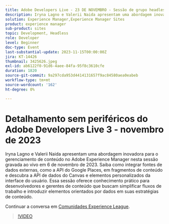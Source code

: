 ```yaml
---
title: Adobe Developers Live - 23 DE NOVEMBRO - Sessão de grupo headless 3
description: Iryna Lagno e Valerii Naida apresentam uma abordagem inovadora para o gerenciamento de conteúdo no Adobe Experience Manager nesta sessão gravada ao vivo em 6 de novembro de 2023. Saiba como integrar fontes de dados externas, como a API do Google Places, em fragmentos de conteúdo e descubra a API de dados do Canvas e elementos personalizados da interface do usuário. Essa sessão oferece conhecimento prático para desenvolvedores e gerentes de conteúdo que buscam simplificar fluxos de trabalho e introduzir elementos orientados por dados em suas estratégias de conteúdo.
solution: Experience Manager,Experience Manager Sites
product: experience manager
sub-product: sites
topic: Development, Headless
role: Developer
level: Beginner
doc-type: Event
last-substantial-update: 2023-11-15T00:00:00Z
jira: KT-14426
thumbnail: 3425626.jpeg
exl-id: ab6122f0-91d6-4aee-84fa-95f8c3610cfe
duration: 1820
source-git-commit: 9a297cda953d4414131657f9ac84580aea0eabeb
workflow-type: tm+mt
source-wordcount: '162'
ht-degree: 0%

---
```


# Detalhamento sem periféricos do Adobe Developers Live 3 - novembro de 2023

Iryna Lagno e Valerii Naida apresentam uma abordagem inovadora para o gerenciamento de conteúdo no Adobe Experience Manager nesta sessão gravada ao vivo em 6 de novembro de 2023. Saiba como integrar fontes de dados externas, como a API do Google Places, em fragmentos de conteúdo e descubra a API de dados do Canvas e elementos personalizados da interface do usuário. Essa sessão oferece conhecimento prático para desenvolvedores e gerentes de conteúdo que buscam simplificar fluxos de trabalho e introduzir elementos orientados por dados em suas estratégias de conteúdo.

Continuar a conversa em [Comunidades Experience League](https://adobe.ly/48Rl57B).

>[!VIDEO](https://video.tv.adobe.com/v/3425626/?learn=on)

